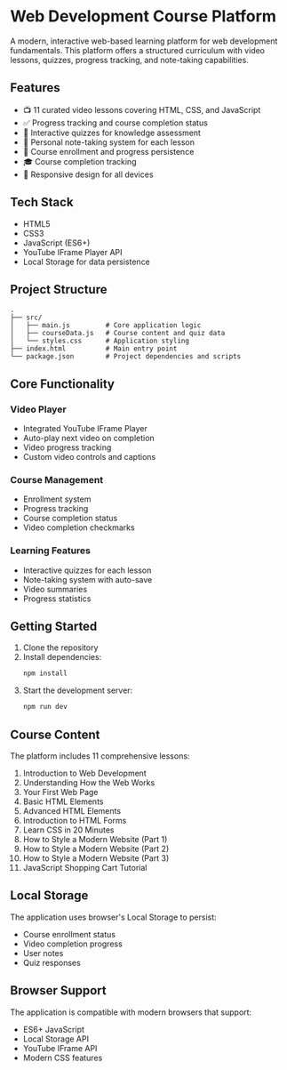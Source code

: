  # Web Development Course Platform

A modern, interactive web-based learning platform for web development fundamentals. This platform offers a structured curriculum with video lessons, quizzes, progress tracking, and note-taking capabilities.

## Features

- 📺 11 curated video lessons covering HTML, CSS, and JavaScript
- ✅ Progress tracking and course completion status
- 📝 Interactive quizzes for knowledge assessment
- 📓 Personal note-taking system for each lesson
- 🎯 Course enrollment and progress persistence
- 🎓 Course completion tracking
- 📱 Responsive design for all devices

## Tech Stack

- HTML5
- CSS3
- JavaScript (ES6+)
- YouTube IFrame Player API
- Local Storage for data persistence

## Project Structure

```
.
├── src/
│   ├── main.js         # Core application logic
│   ├── courseData.js   # Course content and quiz data
│   └── styles.css      # Application styling
├── index.html          # Main entry point
└── package.json        # Project dependencies and scripts
```

## Core Functionality

### Video Player
- Integrated YouTube IFrame Player
- Auto-play next video on completion
- Video progress tracking
- Custom video controls and captions

### Course Management
- Enrollment system
- Progress tracking
- Course completion status
- Video completion checkmarks

### Learning Features
- Interactive quizzes for each lesson
- Note-taking system with auto-save
- Video summaries
- Progress statistics

## Getting Started

1. Clone the repository
2. Install dependencies:
   ```bash
   npm install
   ```
3. Start the development server:
   ```bash
   npm run dev
   ```

## Course Content

The platform includes 11 comprehensive lessons:
1. Introduction to Web Development
2. Understanding How the Web Works
3. Your First Web Page
4. Basic HTML Elements
5. Advanced HTML Elements
6. Introduction to HTML Forms
7. Learn CSS in 20 Minutes
8. How to Style a Modern Website (Part 1)
9. How to Style a Modern Website (Part 2)
10. How to Style a Modern Website (Part 3)
11. JavaScript Shopping Cart Tutorial

## Local Storage

The application uses browser's Local Storage to persist:
- Course enrollment status
- Video completion progress
- User notes
- Quiz responses

## Browser Support

The application is compatible with modern browsers that support:
- ES6+ JavaScript
- Local Storage API
- YouTube IFrame API
- Modern CSS features